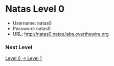 # Natas Level 0

- Username: natas0
- Password: natas0
- URL: http://natas0.natas.labs.overthewire.org

### Next Level

[Level 0 → Level 1](https://github.com/nimodb/natas-challenge-solver/tree/main/natas01)
